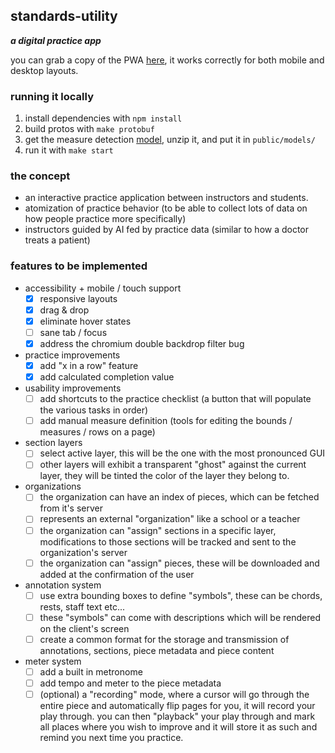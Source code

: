 ## standards-utility

***a digital practice app***

you can grab a copy of the PWA [here](https://deft-sherbet-ad968f.netlify.app/), it works correctly for both mobile and desktop layouts.

### running it locally

1. install dependencies with `npm install`
1. build protos with `make protobuf`
1. get the measure detection [model](https://github.com/sid-hu/measure-detection/releases/download/v0.1.0/web_model_uint8.zip), unzip it, and put it in `public/models/`
1. run it with `make start`

### the concept

- an interactive practice application between instructors and students.
- atomization of practice behavior (to be able to collect lots of data on how people practice more specifically)
- instructors guided by AI fed by practice data (similar to how a doctor treats a patient)

### features to be implemented

- accessibility + mobile / touch support
  - [x] responsive layouts
  - [x] drag & drop
  - [x] eliminate hover states
  - [ ] sane tab / focus
  - [x] address the chromium double backdrop filter bug
- practice improvements
  - [x] add "x in a row" feature
  - [x] add calculated completion value
- usability improvements
  - [ ] add shortcuts to the practice checklist (a button that will populate the various tasks in order)
  - [ ] add manual measure definition (tools for editing the bounds / measures / rows on a page)
- section layers
  - [ ] select active layer, this will be the one with the most pronounced GUI
  - [ ] other layers will exhibit a transparent "ghost" against the current layer, they will be tinted the color of the layer they belong to.
- organizations
  - [ ] the organization can have an index of pieces, which can be fetched from it's server
  - [ ] represents an external "organization" like a school or a teacher
  - [ ] the organization can "assign" sections in a specific layer, modifications to those sections will be tracked and sent to the organization's server
  - [ ] the organization can "assign" pieces, these will be downloaded and added at the confirmation of the user
- annotation system
  - [ ] use extra bounding boxes to define "symbols", these can be chords, rests, staff text etc...
  - [ ] these "symbols" can come with descriptions which will be rendered on the client's screen
  - [ ] create a common format for the storage and transmission of annotations, sections, piece metadata and piece content
- meter system
  - [ ] add a built in metronome
  - [ ] add tempo and meter to the piece metadata
  - [ ] (optional) a "recording" mode, where a cursor will go through the entire piece and automatically flip pages for you, it will record your play through. you can then "playback" your play through and mark all places where you wish to improve and it will store it as such and remind you next time you practice.
